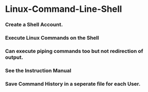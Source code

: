 # Linux-Command-Line-Shell

### Create a Shell Account.
### Execute Linux Commands on the Shell
### Can execute piping commands too but not redirection of output.
### See the Instruction Manual
### Save Command History in a seperate file for each User.
